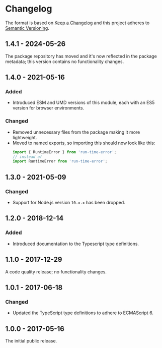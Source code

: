 # Changelog

The format is based on [Keep a Changelog](http://keepachangelog.com/) and this project adheres to [Semantic Versioning](https://semver.org/spec/v2.0.0.html).

## 1.4.1 - 2024-05-26

The package repository has moved and it's now reflected in the package metadata; this version contains no functionality changes.

## 1.4.0 - 2021-05-16

### Added

- Introduced ESM and UMD versions of this module, each with an ES5 version for browser environments.

### Changed

- Removed unnecessary files from the package making it more lightweight.
- Moved to named exports, so importing this should now look like this:
  ``` js
  import { RuntimeError } from 'run-time-error';
  // instead of
  import RuntimeError from 'run-time-error';
  ```

## 1.3.0 - 2021-05-09

### Changed

- Support for Node.js version `10.x.x` has been dropped.

## 1.2.0 - 2018-12-14

### Added

- Introduced documentation to the Typescript type definitions.

## 1.1.0 - 2017-12-29

A code quality release; no functionality changes.

## 1.0.1 - 2017-06-18

### Changed

- Updated the TypeScript type definitions to adhere to ECMAScript 6.

## 1.0.0 - 2017-05-16

The initial public release.
